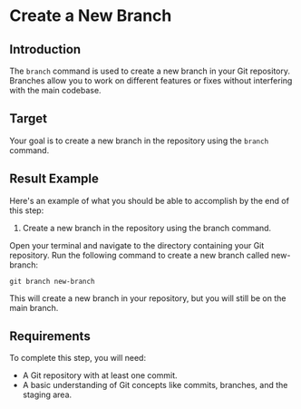 # Create a New Branch

## Introduction

The `branch` command is used to create a new branch in your Git repository. Branches allow you to work on different features or fixes without interfering with the main codebase.

## Target

Your goal is to create a new branch in the repository using the `branch` command.

## Result Example

Here's an example of what you should be able to accomplish by the end of this step:

1. Create a new branch in the repository using the branch command.

Open your terminal and navigate to the directory containing your Git repository. Run the following command to create a new branch called new-branch:

```shell
git branch new-branch
```

This will create a new branch in your repository, but you will still be on the main branch.

## Requirements

To complete this step, you will need:

- A Git repository with at least one commit.
- A basic understanding of Git concepts like commits, branches, and the staging area.

